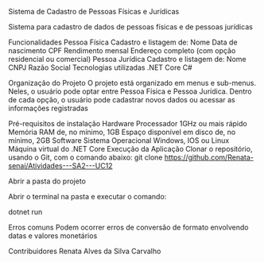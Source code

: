 Sistema de Cadastro de Pessoas Físicas e Jurídicas

Sistema para cadastro de dados de pessoas físicas e de pessoas jurídicas

Funcionalidades
Pessoa Física
Cadastro e listagem de:
Nome
Data de nascimento
CPF
Rendimento mensal
Endereço completo (com opção residencial ou comercial)
Pessoa Jurídica
Cadastro e listagem de:
Nome
CNPJ
Razão Social
Tecnologias utilizadas
.NET Core
C#

Organização do Projeto
O projeto está organizado em menus e sub-menus. Neles, o usuário pode optar entre Pessoa Física e Pessoa Jurídica. Dentro de cada opção, o usuário pode cadastrar novos dados ou acessar as informações registradas

Pré-requisitos de instalação
Hardware
Processador 1GHz ou mais rápido
Memória RAM de, no mínimo, 1GB
Espaço disponível em disco de, no mínimo, 2GB
Software
Sistema Operacional Windows, IOS ou Linux
Máquina virtual do .NET Core
Execução da Aplicação
Clonar o repositório, usando o Git, com o comando abaixo:
git clone https://github.com/Renata-senai/Atividades---SA2---UC12

Abrir a pasta do projeto

Abrir o terminal na pasta e executar o comando:

dotnet run

Erros comuns
Podem ocorrer erros de conversão de formato envolvendo datas e valores monetários

Contribuidores
Renata Alves da Silva Carvalho